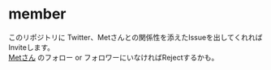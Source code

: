 # member

このリポジトリに Twitter、Metさんとの関係性を添えたIssueを出してくれればInviteします。  
[Metさん](https://twitter.com/ZQ875328) のフォロー or フォロワーにいなければRejectするかも。
